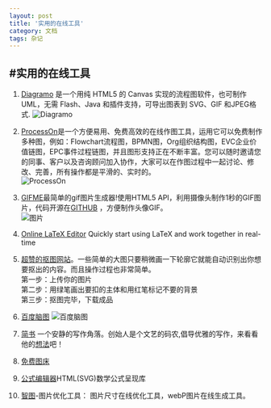 ```yaml
---
layout: post
title: '实用的在线工具'
category: 文档
tags: 杂记 
---
```



#实用的在线工具
---
1. [Diagramo](http://diagramo.com/editor/editor.php) 是一个用纯 HTML5 的 Canvas 实现的流程图软件，也可制作UML，无需 Flash、Java 和插件支持，可导出图表到 SVG、GIF 和JPEG格式.  ![Diagramo](http://ww3.sinaimg.cn/large/6ff04438gw1eh9drgc453j211x0htwfl.jpg)  
2. [ProcessOn](http://www.processon.com/)是一个方便易用、免费高效的在线作图工具，运用它可以免费制作多种图，例如：Flowchart流程图，BPMN图，Org组织结构图，EVC企业价值链图，EPC事件过程链图，并且图形支持正在不断丰富。您可以随时邀请您的同事、客户以及咨询顾问加入协作，大家可以在作图过程中一起讨论、修改、完善，所有操作都是平滑的、实时的。  
![ProcessOn](http://ww4.sinaimg.cn/large/6ff04438gw1eh9dwaqnnxj20rs0dcdir.jpg)  
3. [GIFME](http://xvfeng.me/gifme/cn.html)最简单的gif图片生成器!使用HTML5   API，利用摄像头制作1秒的GIF图片，代码开源在[GITHUB](https://github.com/fraserxu/gifme) ，方便制作头像GIF。  
![图片](http://ww4.sinaimg.cn/large/6ff04438gw1eh9ee8dzt3j20x709ndi4.jpg)  
4.   [Online LaTeX Editor](https://www.sharelatex.com/)  Quickly start using LaTeX and work together in real-time []()  
5. [超赞的抠图网站](http://clippingmagic.com/)。一些简单的大图只要稍微画一下轮廓它就能自动识别出你想要抠出的内容。而且操作过程也非常简单。  
第一步：上传你的图片  
第二步：用绿笔画出要扣的主体和用红笔标记不要的背景    
第三步：抠图完毕，下载成品   
 
6. [百度脑图](http://naotu.baidu.com/) 
![百度脑图](http://ww4.sinaimg.cn/large/6ff04438gw1eh9eqfabnij211y0hvq7g.jpg)  
7. [简书](http://jianshu.io/)   一个安静的写作角落。创始人是个文艺的码农,倡导优雅的写作，来看看他的[想法](http://jianshu.io/p/esmDq9)吧！  
8. [免费图床](http://tu.yibin.im/)   
9. [公式编辑器](http://fex.baidu.com/kityformula/editor.html)HTML(SVG)数学公式呈现库
10. [智图](http://image.isux.us/)-图片优化工具： 图片尺寸在线优化工具，webP图片在线生成工具。
